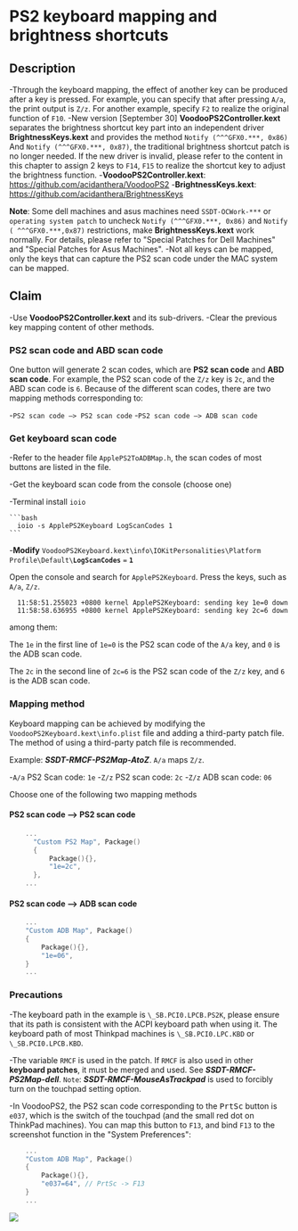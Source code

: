 # PS2 keyboard mapping and brightness shortcuts

## Description

-Through the keyboard mapping, the effect of another key can be produced after a key is pressed. For example, you can specify that after pressing `A/a`, the print output is `Z/z`. For another example, specify `F2` to realize the original function of `F10`.
-New version [September 30] **VoodooPS2Controller.kext** separates the brightness shortcut key part into an independent driver **BrightnessKeys.kext** and provides the method `Notify (^^^GFX0.***, 0x86) `And `Notify (^^^GFX0.***, 0x87)`, the traditional brightness shortcut patch is no longer needed. If the new driver is invalid, please refer to the content in this chapter to assign 2 keys to `F14`, `F15` to realize the shortcut key to adjust the brightness function.
  -**VoodooPS2Controller.kext**: https://github.com/acidanthera/VoodooPS2
  -**BrightnessKeys.kext**: https://github.com/acidanthera/BrightnessKeys
  
  **Note**: Some dell machines and asus machines need `SSDT-OCWork-***` or `operating system patch` to uncheck `Notify (^^^GFX0.***, 0x86)` and `Notify ( ^^^GFX0.***,0x87)` restrictions, make **BrightnessKeys.kext** work normally. For details, please refer to "Special Patches for Dell Machines" and "Special Patches for Asus Machines".
-Not all keys can be mapped, only the keys that can capture the PS2 scan code under the MAC system can be mapped.

## Claim

-Use **VoodooPS2Controller.kext** and its sub-drivers.
-Clear the previous key mapping content of other methods.

### PS2 scan code and ABD scan code

One button will generate 2 scan codes, which are **PS2 scan code** and **ABD scan code**. For example, the PS2 scan code of the `Z/z` key is `2c`, and the ABD scan code is `6`. Because of the different scan codes, there are two mapping methods corresponding to:

-`PS2 scan code —> PS2 scan code`
-`PS2 scan code —> ADB scan code`

### Get keyboard scan code

-Refer to the header file `ApplePS2ToADBMap.h`, the scan codes of most buttons are listed in the file.

-Get the keyboard scan code from the console (choose one)

  -Terminal install `ioio`

    ```bash
      ioio -s ApplePS2Keyboard LogScanCodes 1
    ```

  -**Modify** `VoodooPS2Keyboard.kext\info\IOKitPersonalities\Platform Profile\Default\`**`LogScanCodes`** `=` **`1`**

  Open the console and search for `ApplePS2Keyboard`. Press the keys, such as `A/a`, `Z/z`.

  ```log
    11:58:51.255023 +0800 kernel ApplePS2Keyboard: sending key 1e=0 down
    11:58:58.636955 +0800 kernel ApplePS2Keyboard: sending key 2c=6 down
  ```

  among them:

  The `1e` in the first line of `1e=0` is the PS2 scan code of the `A/a` key, and `0` is the ADB scan code.

  The `2c` in the second line of `2c=6` is the PS2 scan code of the `Z/z` key, and `6` is the ADB scan code.

### Mapping method

Keyboard mapping can be achieved by modifying the `VoodooPS2Keyboard.kext\info.plist` file and adding a third-party patch file. The method of using a third-party patch file is recommended.

Example: ***SSDT-RMCF-PS2Map-AtoZ***. `A/a` maps `Z/z`.

-`A/a` PS2 Scan code: `1e`
-`Z/z` PS2 scan code: `2c`
-`Z/z` ADB scan code: `06`

Choose one of the following two mapping methods

#### PS2 scan code —> PS2 scan code

```Swift
    ...
      "Custom PS2 Map", Package()
      {
          Package(){},
          "1e=2c",
      },
    ...
```

#### PS2 scan code —> ADB scan code

```Swift
    ...
    "Custom ADB Map", Package()
    {
        Package(){},
        "1e=06",
    }
    ...
```

### Precautions

-The keyboard path in the example is `\_SB.PCI0.LPCB.PS2K`, please ensure that its path is consistent with the ACPI keyboard path when using it. The keyboard path of most Thinkpad machines is `\_SB.PCI0.LPC.KBD` or `\_SB.PCI0.LPCB.KBD`.

-The variable `RMCF` is used in the patch. If `RMCF` is also used in other **keyboard patches**, it must be merged and used. See ***SSDT-RMCF-PS2Map-dell***. `Note`: ***SSDT-RMCF-MouseAsTrackpad*** is used to forcibly turn on the touchpad setting option.

-In VoodooPS2, the PS2 scan code corresponding to the <kbd>PrtSc</kbd> button is `e037`, which is the switch of the touchpad (and the small red dot on ThinkPad machines). You can map this button to `F13`, and bind `F13` to the screenshot function in the "System Preferences":

```Swift
    ...
    "Custom ADB Map", Package()
    {
        Package(){},
        "e037=64", // PrtSc -> F13
    }
    ...
```

![](https://i.loli.net/2020/04/01/gQqVC2YKFweSARZ.png)
